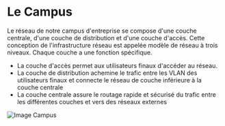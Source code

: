 # Le Campus
Le réseau de notre campus d'entreprise se compose d'une couche centrale, d'une couche de distribution et d'une couche d'accès. 
Cette conception de l'infrastructure réseau est appelée modèle de réseau à trois niveaux. Chaque couche a une fonction spécifique.
- La couche d'accès permet aux utilisateurs finaux d'accéder au réseau.
- La couche de distribution achemine le trafic entre les VLAN des utilisateurs finaux et connecte le réseau de couche inférieure à la couche centrale
- La couche centrale assure le routage rapide et sécurisé du trafic entre les différentes couches et vers des réseaux externes

![Image Campus](https://github.com/bfaycal197/Enterprise-Network-on-GNS3/issues/3#issue-2267222125)


